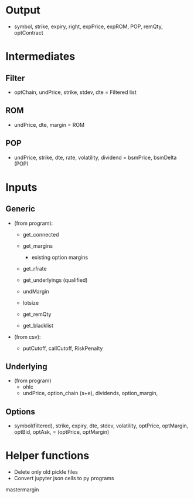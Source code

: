 # Output
* symbol, strike, expiry, right, expPrice, expROM, POP, remQty, optContract

# Intermediates

## Filter
* optChain, undPrice, strike, stdev, dte = Filtered list

## ROM
* undPrice, dte, margin = ROM

## POP
* undPrice, strike, dte, rate, volatility, dividend = bsmPrice, bsmDelta (POP)

# Inputs

## Generic
* (from program): 
   * get_connected
   * get_margins
      * existing option margins
   
   * get_rfrate
   * get_underlyings (qualified) 
   
   * undMargin
   
   * lotsize
   
   * get_remQty
   * get_blacklist
   
* (from csv):  
   * putCutoff, callCutoff, RiskPenalty

## Underlying
* (from program)
    * ohlc
    * undPrice, option_chain (s+e), dividends, option_margin, 

## Options
* symbol(filtered), strike, expiry, dte, stdev, volatility, optPrice, optMargin, optBid, optAsk, = (optPrice, optMargin)

# Helper functions
* Delete only old pickle files
* Convert jupyter json cells to py programs

mastermargin

